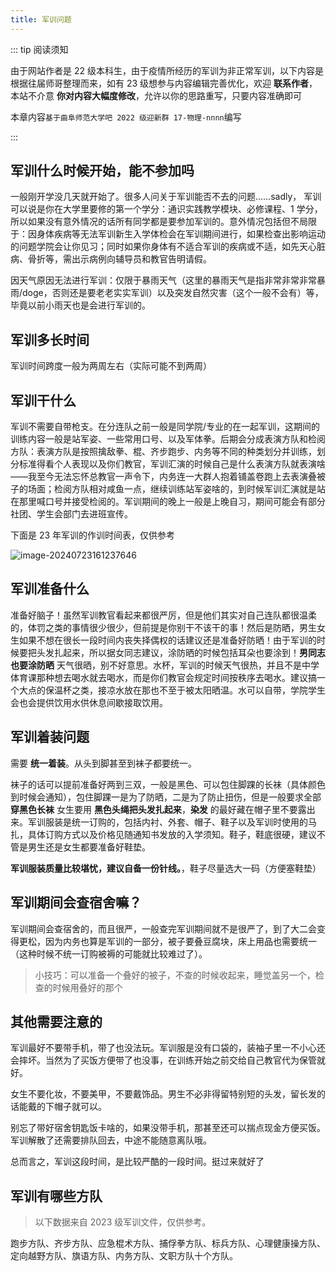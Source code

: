 ```yaml
---
title: 军训问题
---
```


::: tip 阅读须知

由于网站作者是 22 级本科生，由于疫情所经历的军训为非正常军训，以下内容是根据往届师哥整理而来，如有 23 级想参与内容编辑完善优化，欢迎 **联系作者**，本站不介意 **你对内容大幅度修改**，允许以你的思路重写，只要内容准确即可

本章内容`基于曲阜师范大学吧 2022 级迎新群 17-物理-nnnn`编写

:::

## 军训什么时候开始，能不参加吗

一般刚开学没几天就开始了。很多人问关于军训能否不去的问题……sadly， 军训可以说是你在大学里要修的第一个学分：通识实践教学模块、必修课程、1 学分，所以如果没有意外情况的话所有同学都是要参加军训的。意外情况包括但不局限于：因身体疾病等无法军训新生入学体检会在军训期间进行，如果检查出影响运动的问题学院会让你见习；同时如果你身体有不适合军训的疾病或不适，如先天心脏病、骨折等，需出示病例向辅导员和教官告明请假。

因天气原因无法进行军训：仅限于暴雨天气（这里的暴雨天气是指非常非常非常暴雨/doge，否则还是要老老实实军训）以及突发自然灾害（这个一般不会有）等，毕竟以前小雨天也是会进行军训的。

## 军训多长时间

军训时间跨度一般为两周左右（实际可能不到两周）

## 军训干什么

军训不需要自带枪支。在分连队之前一般是同学院/专业的在一起军训，这期间的训练内容一般是站军姿、一些常用口号、以及军体拳。后期会分成表演方队和检阅方队：表演方队是按照擒敌拳、棍、齐步跑步、内务等不同的种类划分并训练，划分标准得看个人表现以及你们教官，军训汇演的时候自己是什么表演方队就表演啥——我至今无法忘怀总教官一声令下，内务连一大群人抱着铺盖卷跑上去表演叠被子的场面；检阅方队相对咸鱼一点，继续训练站军姿啥的，到时候军训汇演就是站在那里喊口号并接受检阅的。军训期间的晚上一般是上晚自习，期间可能会有部分社团、学生会部门去进班宣传。

下面是 23 年军训的作训时间表，仅供参考

![image-20240723161237646](https://picx.zhimg.com/80/v2-833cc5c1a093ba659e07cbb7bdfd4f5f.png)

## 军训准备什么

准备好脑子！虽然军训教官看起来都很严厉，但是他们其实对自己连队都很温柔的，体罚之类的事情很少很少，但前提是你别干不该干的事！然后是防晒，男生女生如果不想在很长一段时间内丧失择偶权的话建议还是准备好防晒！由于军训的时候要把头发扎起来，所以据女同志建议，涂防晒的时候包括耳朵也要涂到！**男同志也要涂防晒** 天气很晒，别不好意思。水杯，军训的时候天气很热，并且不是中学体育课那种想去喝水就去喝水，而是你们教官会规定时间按秩序去喝水。建议搞一个大点的保温杯之类，接凉水放在那也不至于被太阳晒温。水可以自带，学院学生会也会提供饮用水供休息间歇接取饮用。

## 军训着装问题

需要 **统一着装**。从头到脚甚至到袜子都要统一。

袜子的话可以提前准备好两到三双，一般是黑色、可以包住脚踝的长袜（具体颜色到时候会通知），包住脚踝一是为了防晒，二是为了防止扭伤，但是一般要求全部 **穿黑色长袜** 女生要用 **黑色头绳把头发扎起来**，**染发** 的最好藏在帽子里不要露出来。​ 军训服装是统一订购的，包括内衬、外套、帽子、鞋子以及军训时使用的马扎，具体订购方式以及价格见随通知书发放的入学须知。​ 鞋子，鞋底很硬，建议不管是男生还是女生都要准备好鞋垫。

**军训服装质量比较堪忧，建议自备一份针线。**，鞋子尽量选大一码（方便塞鞋垫）

## 军训期间会查宿舍嘛？

军训期间会查宿舍的，而且很严，一般查完军训期间就不是很严了，到了大二会变得更松，因为内务也算是军训的一部分，被子要叠豆腐块，床上用品也需要统一（这种时候不统一订购被褥的可能就比较难过了）。

> 小技巧：可以准备一个叠好的被子，不查的时候收起来，睡觉盖另一个，检查的时候用叠好的那个

## 其他需要注意的

军训最好不要带手机，带了也没法玩。军训服是没有口袋的，装袖子里一不小心还会摔坏。当然为了买饭方便带了也没事，在训练开始之前交给自己教官代为保管就好。

女生不要化妆，不要美甲，不要戴饰品。男生不必非得留特别短的头发，留长发的话能戴的下帽子就可以。

别忘了带好宿舍钥匙饭卡啥的，如果没带手机，那甚至还可以揣点现金方便买饭。军训解散了还需要排队回去，中途不能随意离队哦。

总而言之，军训这段时间，是比较严酷的一段时间。挺过来就好了

## 军训有哪些方队

> 以下数据来自 2023 级军训文件，仅供参考。

跑步方队、齐步方队、应急棍术方队、捕俘拳方队、标兵方队、心理健康操方队、定向越野方队、旗语方队、内务方队、文职方队十个方队。
